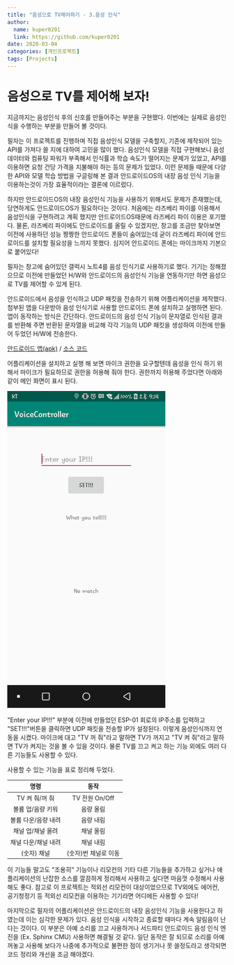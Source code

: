 ```yaml
---
title: "음성으로 TV제어하기 - 3.음성 인식"
author:
  name: kuper0201
  link: https://github.com/kuper0201
date: 2020-03-04
categories: [개인프로젝트]
tags: [Projects]
---
```


# 음성으로 TV를 제어해 보자!

지금까지는 음성인식 후의 신호를 만들어주는 부분을 구현했다. 이번에는 실제로 음성인식을 수행하는 부분을 만들어 볼 것이다.

필자는 이 프로젝트를 진행하며 직접 음성인식 모델을 구축할지, 기존에 제작되어 있는 API를 가져다 쓸 지에 대하여 고민을 많이 했다. 음성인식 모델을 직접 구현해보니 음성데이터와 컴퓨팅 파워가 부족해서 인식률과 학습 속도가 떨어지는 문제가 있었고, API를 이용하면 요청 건당 가격을 지불해야 하는 등의 문제가 있었다. 이런 문제들 때문에 다양한 API와 모델 학습 방법을 구글링해 본 결과 안드로이드OS의 내장 음성 인식 기능을 이용하는것이 가장 효율적이라는 결론에 이르렀다.

하지만 안드로이드OS의 내장 음성인식 기능을 사용하기 위해서도 문제가 존재했는데, 당연하게도 안드로이드OS가 필요하다는 것이다. 처음에는 라즈베리 파이를 이용해서 음성인식을 구현하려고 계획 했지만 안드로이드OS때문에 라즈베리 파이 이용은 포기했다. 물론, 라즈베리 파이에도 안드로이드를 올릴 수 있겠지만, 창고를 조금만 찾아보면 이전에 사용하던 성능 짱짱한 안드로이드 폰들이 숨어있는데 굳이 라즈베리 파이에 안드로이드를 설치할 필요성을 느끼지 못했다. 심지어 안드로이드 폰에는 마이크까지 기본으로 붙어있다!

필자는 창고에 숨어있던 갤럭시 노트4를 음성 인식기로 사용하기로 했다. 기기는 정해졌으므로 이전에 만들었던 H/W와 안드로이드의 음성인식 기능을 연동하기만 하면 음성으로 TV를 제어할 수 있게 된다.

안드로이드에서 음성을 인식하고 UDP 패킷을 전송하기 위해 어플리케이션을 제작했다. 첨부된 앱을 다운받아 음성 인식기로 사용할 안드로이드 폰에 설치하고 실행하면 된다. 앱이 동작하는 방식은 간단하다. 안드로이드의 음성 인식 기능이 문자열로 인식된 결과를 반환해 주면 반환된 문자열을 비교해 각각 기능의 UDP 패킷을 생성하여 이전에 만들어 두었던 H/W에 전송한다.

[안드로이드 앱(apk)](/assets/files/irremote3/VoiceController.apk) / [소스 코드](https://github.com/kuper0201/TV_VoiceController_AndroidApp)

어플리케이션을 설치하고 실행 해 보면 마이크 권한을 요구할텐데 음성을 인식 하기 위해서 마이크가 필요하므로 권한을 허용해 줘야 한다. 권한까지 허용해 주었다면 아래와 같이 메인 화면이 표시 된다.

![앱 실행](/assets/images/irremote3/20200320_voiceController_main.png)

"Enter your IP!!!" 부분에 이전에 만들었던 ESP-01 회로의 IP주소를 입력하고 "SET!!!"버튼을 클릭하면 UDP 패킷을 전송할 IP가 설정된다. 이렇게 음성인식까지 연동을 시켰다. 마이크에 대고 "TV 꺼 줘"라고 말하면 TV가 꺼지고 "TV 켜 줘"라고 말하면 TV가 켜지는 것을 볼 수 있을 것이다. 물론 TV를 끄고 켜고 하는 기능 외에도 여러 다른 기능들도 사용할 수 있다.

사용할 수 있는 기능을 표로 정리해 두었다.

|명령|동작|
|:--:|:--:|
|TV 켜 줘/꺼 줘|TV 전원 On/Off|
|볼륨 업/음량 키워|음량 올림|
|볼륨 다운/음량 내려|음량 내림|
|채널 업/채널 올려|채널 올림|
|채널 다운/채널 내려|채널 내림|
|(숫자) 채널|(숫자)번 채널로 이동|


이 기능들 말고도 "조용히" 기능이나 리모컨의 기타 다른 기능들을 추가하고 싶거나 애플리케이션의 난잡한 소스를 깔끔하게 정리해서 사용하고 싶다면 마음껏 수정해서 사용해도 좋다. 참고로 이 프로젝트는 적외선 리모컨이 대상이었으므로 TV외에도 에어컨, 공기청정기 등 적외선 리모컨을 이용하는 기기라면 어디에든 사용할 수 있다!

마지막으로 필자의 어플리케이션은 안드로이드의 내장 음성인식 기능을 사용한다고 하였는데 이는 심각한 문제가 있다. 음성 인식을 시작하고 종료할 때마다 계속 알림음이 난다는 것이다. 이 부분은 아예 소리를 끄고 사용하거나 서드파티 안드로이드 음성 인식 엔진을 (Ex. Sphinx CMU) 사용하면 해결될 것 같다. 일단 동작은 잘 되므로 소리를 아예 꺼놓고 사용해 보다가 나중에 추가적으로 불편한 점이 생기거나 못 쓸정도라고 생각되면 코드 정리와 개선을 조금 해야겠다.
